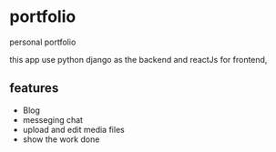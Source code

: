# portfolio
personal portfolio

this app use python django as the backend and reactJs for frontend,

## features
  - Blog
  - messeging chat
  - upload and edit media files
  - show the work done